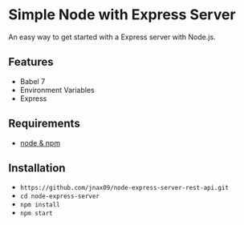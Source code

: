 # Simple Node with Express Server

An easy way to get started with a Express server with Node.js.

## Features

-   Babel 7
-   Environment Variables
-   Express

## Requirements

-   [node & npm](https://nodejs.org/en/)

## Installation

-   `https://github.com/jnax09/node-express-server-rest-api.git`
-   `cd node-express-server`
-   `npm install`
-   `npm start`
